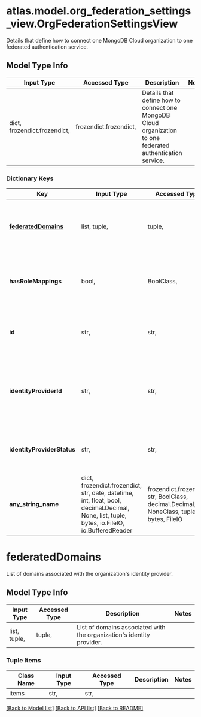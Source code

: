 # atlas.model.org_federation_settings_view.OrgFederationSettingsView

Details that define how to connect one MongoDB Cloud organization to one federated authentication service.

## Model Type Info
Input Type | Accessed Type | Description | Notes
------------ | ------------- | ------------- | -------------
dict, frozendict.frozendict,  | frozendict.frozendict,  | Details that define how to connect one MongoDB Cloud organization to one federated authentication service. | 

### Dictionary Keys
Key | Input Type | Accessed Type | Description | Notes
------------ | ------------- | ------------- | ------------- | -------------
**[federatedDomains](#federatedDomains)** | list, tuple,  | tuple,  | List of domains associated with the organization&#x27;s identity provider. | [optional] 
**hasRoleMappings** | bool,  | BoolClass,  | Flag that indicates whether this organization has role mappings configured. | [optional] 
**id** | str,  | str,  | Unique 24-hexadecimal digit string that identifies this federation. | [optional] 
**identityProviderId** | str,  | str,  | Unique 20-hexadecimal digit string that identifies the identity provider connected to this organization. | [optional] 
**identityProviderStatus** | str,  | str,  | String enum that indicates whether the identity provider is active. | [optional] must be one of ["ACTIVE", "INACTIVE", ] 
**any_string_name** | dict, frozendict.frozendict, str, date, datetime, int, float, bool, decimal.Decimal, None, list, tuple, bytes, io.FileIO, io.BufferedReader | frozendict.frozendict, str, BoolClass, decimal.Decimal, NoneClass, tuple, bytes, FileIO | any string name can be used but the value must be the correct type | [optional]

# federatedDomains

List of domains associated with the organization's identity provider.

## Model Type Info
Input Type | Accessed Type | Description | Notes
------------ | ------------- | ------------- | -------------
list, tuple,  | tuple,  | List of domains associated with the organization&#x27;s identity provider. | 

### Tuple Items
Class Name | Input Type | Accessed Type | Description | Notes
------------- | ------------- | ------------- | ------------- | -------------
items | str,  | str,  |  | 

[[Back to Model list]](../../README.md#documentation-for-models) [[Back to API list]](../../README.md#documentation-for-api-endpoints) [[Back to README]](../../README.md)

